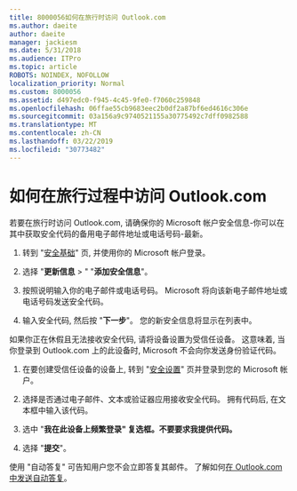 ```yaml
---
title: 8000056如何在旅行时访问 Outlook.com
ms.author: daeite
author: daeite
manager: jackiesm
ms.date: 5/31/2018
ms.audience: ITPro
ms.topic: article
ROBOTS: NOINDEX, NOFOLLOW
localization_priority: Normal
ms.custom: 8000056
ms.assetid: d497edc0-f945-4c45-9fe0-f7060c259848
ms.openlocfilehash: 06ffae55cb9683eec2b0df2a87bf6ed4616c306e
ms.sourcegitcommit: 03a156a9c9740521155a30775492c7dff0982588
ms.translationtype: MT
ms.contentlocale: zh-CN
ms.lasthandoff: 03/22/2019
ms.locfileid: "30773482"
---
```

# <a name="how-to-access-outlookcom-while-traveling"></a>如何在旅行过程中访问 Outlook.com

若要在旅行时访问 Outlook.com, 请确保你的 Microsoft 帐户安全信息-你可以在其中获取安全代码的备用电子邮件地址或电话号码-最新。
  
1. 转到 "[安全基础](https://go.microsoft.com/fwlink/p/?linkid=842325)" 页, 并使用你的 Microsoft 帐户登录。 
    
2. 选择 "**更新信息** \> " "**添加安全信息**"。 
    
3. 按照说明输入你的电子邮件或电话号码。 Microsoft 将向该新电子邮件地址或电话号码发送安全代码。
    
4. 输入安全代码, 然后按 "**下一步**"。 您的新安全信息将显示在列表中。 
    
如果你正在休假且无法接收安全代码, 请将设备设置为受信任设备。 这意味着, 当你登录到 Outlook.com 上的此设备时, Microsoft 不会向你发送身份验证代码。
  
1. 在要创建受信任设备的设备上, 转到 "[安全设置](https://go.microsoft.com/fwlink/p/?linkid=2002000&amp;clcid=0x409)" 页并登录到您的 Microsoft 帐户。 
    
2. 选择是否通过电子邮件、文本或验证器应用接收安全代码。 拥有代码后, 在文本框中输入该代码。
    
3. 选中 "**我在此设备上频繁登录" 复选框。不要要求我提供代码。**
    
4. 选择 "**提交**"。 
    
使用 "自动答复" 可告知用户您不会立即答复其邮件。 了解如何[在 Outlook.com 中发送自动答复](https://go.microsoft.com/fwlink/p/?linkid=2002100&amp;clcid=0x409)。
  


